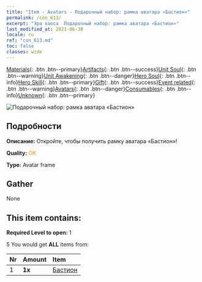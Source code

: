 ```yaml
---
title: "Item - Avatars - Подарочный набор: рамка аватара «Бастион»"
permalink: /con_613/
excerpt: "Эра хаоса  Подарочный набор: рамка аватара «Бастион»"
last_modified_at: 2021-06-30
locale: ru
ref: "con_613.md"
toc: false
classes: wide
---
```

 [Materials](/ItemsRU/){: .btn .btn--primary}[Artifacts](/ItemsRU/Artifacts/){: .btn .btn--success}[Unit Soul](/ItemsRU/UnitSoul/){: .btn .btn--warning}[Unit Awakening](/ItemsRU/UnitAwakening/){: .btn .btn--danger}[Hero Soul](/ItemsRU/HeroSoul/){: .btn .btn--info}[Hero Skill](/ItemsRU/HeroSkill/){: .btn .btn--primary}[Gift](/ItemsRU/Gift/){: .btn .btn--success}[Event related](/ItemsRU/Events/){: .btn .btn--warning}[Avatars](/ItemsRU/Avatars/){: .btn .btn--danger}[Consumables](/ItemsRU/Consumables/){: .btn .btn--info}[Unknown](/ItemsRU/Unknown/){: .btn .btn--primary}

 ![Подарочный набор: рамка аватара «Бастион»](/images/t/i_907003.png)

## Подробности
 **Описание:** Откройте, чтобы получить рамку аватара «Бастион»!

 **Quality:** <span style="color: #FF8C00">OK</span>

 **Type:** Avatar frame

## Gather

  None

## This item contains:

 **Required Level to open:** 1

 5 You would get **ALL** items  from:

  | Nr | Amount |     Item    |
  |:---|:-------|:------------|
  | 1 |  **1x** | [Бастион](/ru/Avatars/Rampart/) |  | 
